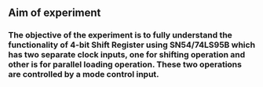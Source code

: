 ## Aim of experiment
### The objective of the experiment is to fully understand the functionality of 4-bit Shift Register using SN54/74LS95B which has two separate clock inputs, one for shifting operation and other is for parallel loading operation. These two operations are controlled by a mode control input.